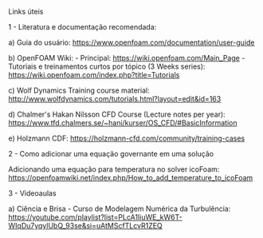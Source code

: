 Links úteis

1 - Literatura e documentação recomendada:

a) Guia do usuário: https://www.openfoam.com/documentation/user-guide

b) OpenFOAM Wiki: - Principal: https://wiki.openfoam.com/Main_Page - Tutoriais e treinamentos curtos por tópico (3 Weeks series): https://wiki.openfoam.com/index.php?title=Tutorials

c) Wolf Dynamics Training course material: http://www.wolfdynamics.com/tutorials.html?layout=edit&id=163

d) Chalmer's Hakan Nilsson CFD Course (Lecture notes per year): https://www.tfd.chalmers.se/~hani/kurser/OS_CFD/#BasicInformation

e) Holzmann CDF: https://holzmann-cfd.com/community/training-cases

2 - Como adicionar uma equação governante em uma solução

Adicionando uma equação para temperatura no solver icoFoam: https://openfoamwiki.net/index.php/How_to_add_temperature_to_icoFoam

3 - Videoaulas

a) Ciência e Brisa - Curso de Modelagem Numérica da Turbulência: https://youtube.com/playlist?list=PLcA1IiuWE_kW6T-WIqDu7yqylUbQ_93se&si=uAtMScfTLcvR1ZEQ
